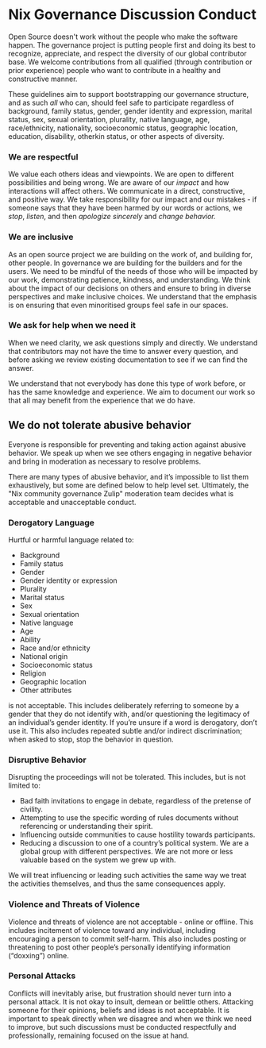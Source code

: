 # Nix Governance Discussion Conduct

Open Source doesn't work without the people who make the software happen. The governance project is putting people first and doing its best to recognize, appreciate, and respect the diversity of our global contributor base. We welcome contributions from all qualified (through contribution or prior experience) people who want to contribute in a healthy and constructive manner.

These guidelines aim to support bootstrapping our governance structure, and as such *all* who can, should feel safe to participate regardless of background, family status, gender, gender identity and expression, marital status, sex, sexual orientation, plurality, native language, age, race/ethnicity, nationality, socioeconomic status, geographic location, education, disability, otherkin status, or other aspects of diversity.

### We are respectful

We value each others ideas and viewpoints. We are open to different possibilities and being wrong. We are aware of our *impact* and how interactions will affect others. We communicate in a direct, constructive, and positive way. We take responsibility for our impact and our mistakes - if someone says that they have been harmed by our words or actions, we *stop*, *listen*, and then *apologize sincerely* and *change behavior.*

### We are inclusive

As an open source project we are building on the work of, and building for, other people. In governance we are building for the builders and for the users. We need to be mindful of the needs of those who will be impacted by our work, demonstrating patience, kindness, and understanding. We think about the impact of our decisions on others and ensure to bring in diverse perspectives and make inclusive choices. We understand that the emphasis is on ensuring that even minoritised groups feel safe in our spaces.

### We ask for help when we need it

When we need clarity, we ask questions simply and directly. We understand that contributors may not have the time to answer every question, and before asking we review existing documentation to see if we can find the answer.

We understand that not everybody has done this type of work before, or has the same knowledge and experience. We aim to document our work so that all may benefit from the experience that we do have.

## We do not tolerate abusive behavior

Everyone is responsible for preventing and taking action against abusive behavior. We speak up when we see others engaging in negative behavior and bring in moderation as necessary to resolve problems.

There are many types of abusive behavior, and it’s impossible to list them exhaustively, but some are defined below to help level set. Ultimately, the "Nix community governance Zulip" moderation team decides what is acceptable and unacceptable conduct.

### Derogatory Language

Hurtful or harmful language related to:

- Background
- Family status
- Gender
- Gender identity or expression
- Plurality
- Marital status
- Sex
- Sexual orientation
- Native language
- Age
- Ability
- Race and/or ethnicity
- National origin
- Socioeconomic status
- Religion
- Geographic location
- Other attributes

is not acceptable. This includes deliberately referring to someone by a gender that they do not identify with, and/or questioning the legitimacy of an individual’s gender identity. If you’re unsure if a word is derogatory, don’t use it. This also includes repeated subtle and/or indirect discrimination; when asked to stop, stop the behavior in question.

### Disruptive Behavior

Disrupting the proceedings will not be tolerated. This includes, but is not limited to:

- Bad faith invitations to engage in debate, regardless of the pretense of civility.
- Attempting to use the specific wording of rules documents without referencing or understanding their spirit.
- Influencing outside communities to cause hostility towards participants.
- Reducing a discussion to one of a country’s political system. We are a global group with different perspectives. We are not more or less valuable based on the system we grew up with.

We will treat influencing or leading such activities the same way we treat the activities themselves, and thus the same consequences apply.

### Violence and Threats of Violence

Violence and threats of violence are not acceptable - online or offline. This includes incitement of violence toward any individual, including encouraging a person to commit self-harm. This also includes posting or threatening to post other people’s personally identifying information (“doxxing”) online.

### Personal Attacks

Conflicts will inevitably arise, but frustration should never turn into a personal attack. It is not okay to insult, demean or belittle others. Attacking someone for their opinions, beliefs and ideas is not 
acceptable. It is important to speak directly when we disagree and when we think we need to improve, but such discussions must be conducted respectfully and professionally, remaining focused on the issue at hand.
